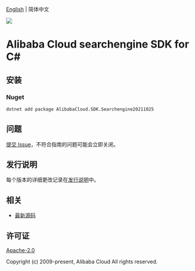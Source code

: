 [English](README.md) | 简体中文

![](https://aliyunsdk-pages.alicdn.com/icons/AlibabaCloud.svg)

# Alibaba Cloud searchengine SDK for C#

## 安装

### Nuget

```bash
dotnet add package AlibabaCloud.SDK.Searchengine20211025
```

## 问题

[提交 Issue](https://github.com/aliyun/alibabacloud-csharp-sdk/issues/new)，不符合指南的问题可能会立即关闭。

## 发行说明

每个版本的详细更改记录在[发行说明](./ChangeLog.md)中。

## 相关

* [最新源码](https://github.com/aliyun/alibabacloud-csharp-sdk/)

## 许可证

[Apache-2.0](http://www.apache.org/licenses/LICENSE-2.0)

Copyright (c) 2009-present, Alibaba Cloud All rights reserved.
